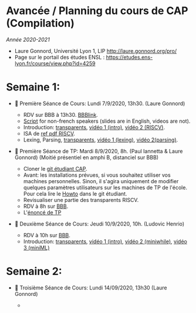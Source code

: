 # Avancée / Planning du cours de CAP (Compilation)
_Année 2020-2021_

* Laure Gonnord, Université Lyon 1, LIP http://laure.gonnord.org/pro/
* Page sur le portail des études ENSL : https://etudes.ens-lyon.fr/course/view.php?id=4259

# Semaine 1: 

- :book: Première Séance de Cours: Lundi 7/9/2020, 13h30. (Laure Gonnord)

	* RDV sur BBB à 13h30. [BBBlink](https://etudes.ens-lyon.fr/mod/bigbluebuttonbn/view.php?id=89490).
	* [Script](https://compil-lyon.gitlabpages.inria.fr/cap20/2020_09_07_script.md) for non-french speakers (slides are in English, videos are not).
	* Introduction: [transparents](https://compil-lyon.gitlabpages.inria.fr/cap20/capmif_cours01_intro_et_archi.pdf), [vidéo 1 (intro)](https://www.youtube.com/watch?v=zGifE8MfPWA), [vidéo 2 (RISCV)](https://www.youtube.com/watch?v=UlUTSsOA9Qc).
	* ISA de [ref pdf RISCV](https://compil-lyon.gitlabpages.inria.fr/cap20/RISCV-ISA-2020.pdf).
	* Lexing, Parsing, [transparents](https://compil-lyon.gitlabpages.inria.fr/cap20/capmif_cours02_lexing_parsing.pdf), [vidéo 1 (lexing)](https://www.youtube.com/watch?v=UlUTSsOA9Qc), [vidéo 2(parsing)](https://www.youtube.com/watch?v=y9MrfDzrAmA).


- :hammer: Première Séance de TP: Mardi 8/9/2020, 8h. (Paul Iannetta & Laure Gonnord) (Moitié présentiel en amphi B, distanciel sur BBB)

	* Cloner le  [git étudiant CAP](https://github.com/lauregonnord/cap-labs20).
	* Avant: les installations prévues, si vous souhaitez utiliser vos machines personnelles. Sinon, il s'agira uniquement de modifier quelques paramètres utilisateurs sur les machines de TP de l'école. Pour cela lire le [Howto](https://github.com/lauregonnord/cap-labs20/blob/master/INSTALL.md) dans le git étudiant.
	* Revisualiser une partie des transparents RISCV.
	* RDV à 8h sur [BBB](https://etudes.ens-lyon.fr/mod/bigbluebuttonbn/view.php?id=89490).
	* L'[énoncé de TP](https://compil-lyon.gitlabpages.inria.fr/cap20/cap_tp1.pdf)

	
- :book: Deuxième Séance de Cours: Jeudi 10/9/2020, 10h. (Ludovic Henrio)

	* RDV à 10h sur [BBB](https://etudes.ens-lyon.fr/mod/bigbluebuttonbn/view.php?id=89490).
	* Introduction: [transparents](https://compil-lyon.gitlabpages.inria.fr/cap20/cap_cours03b_semantics.pdf), [vidéo 1 (intro)](https://youtu.be/VGUgKBzjlIQ), [vidéo 2 (miniwhile)](https://youtu.be/TE8O9T4zjyE), [vidéo 3 (miniML)](https://youtu.be/-5VAGgg2Jos)


# Semaine 2: 

- :book: Troisième Séance de Cours: Lundi 14/09/2020, 13h30 (Laure Gonnord)

  * 


